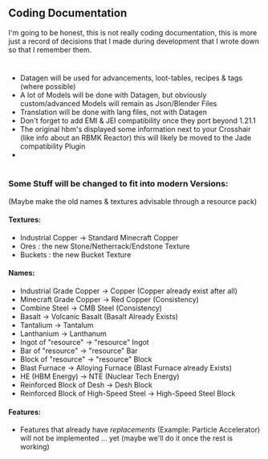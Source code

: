 ## Coding Documentation
I'm going to be honest, this is not really coding documentation, this is more just a record of decisions that I made during development that I wrote down so that I remember them.
#
- Datagen will be used for advancements, loot-tables, recipes & tags (where possible)
- A lot of Models will be done with Datagen, but obviously custom/advanced Models will remain as Json/Blender Files
- Translation will be done with lang files, not with Datagen
- Don't forget to add EMI & JEI compatibility once they port beyond 1.21.1
- The original hbm's displayed some information next to your Crosshair (like info about an RBMK Reactor) this will likely be moved to the Jade compatibility Plugin
- 
#
### Some Stuff will be changed to fit into modern Versions:
(Maybe make the old names & textures advisable through a resource pack)
#### Textures:
- Industrial Copper -> Standard Minecraft Copper
- Ores : the new Stone/Netherrack/Endstone Texture
- Buckets : the new Bucket Texture
#### Names:
- Industrial Grade Copper -> Copper (Copper already exist after all)
- Minecraft Grade Copper -> Red Copper (Consistency)
- Combine Steel -> CMB Steel (Consistency)
- Basalt -> Volcanic Basalt (Basalt Already Exists)
- Tantalium -> Tantalum
- Lanthanium -> Lanthanum
- Ingot of "resource" -> "resource" Ingot
- Bar of "resource" -> "resource" Bar
- Block of "resource" -> "resource" Block
- Blast Furnace -> Alloying Furnace (Blast Furnace already Exists)
- HE (HBM Energy) -> NTE (Nuclear Tech Energy)
- Reinforced Block of Desh -> Desh Block
- Reinforced Block of High-Speed Steel -> High-Speed Steel Block
#### Features:
- Features that already have *replacements* (Example: Particle Accelerator) will not be implemented ... yet (maybe we'll do it once the rest is working)
